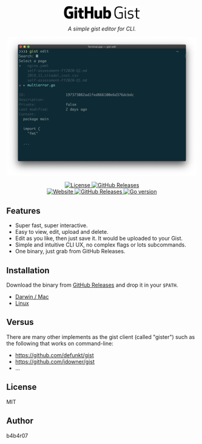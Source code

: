 <p align="center">
  <a href="https://gist.github.com">
    <img
         src="https://raw.githubusercontent.com/b4b4r07/i/master/gist/logo.png" 
         width="200"
         alt="gist - A simple gist editor for CLI"
         >
  </a>
</p>

<p align="center"><em>A simple gist editor for CLI.</em></p>
<p align="center">
  <img src="./docs/screenshot.png" width="500">
</p>

<p align="center">
    <a href="https://b4b4r07.mit-license.org">
        <img src="https://img.shields.io/github/license/b4b4r07/gist" alt="License"/>
    </a>
    <a href="https://github.com/b4b4r07/gist/releases">
        <img
            src="https://img.shields.io/github/v/release/b4b4r07/gist"
            alt="GitHub Releases"/>
    </a>
    <br />
    <a href="https://b4b4r07.github.io/gist/">
        <img
            src="https://img.shields.io/website?down_color=lightgrey&down_message=donw&up_color=green&up_message=up&url=https%3A%2F%2Fb4b4r07.github.io%2Fgist"
            alt="Website"
            />
    </a>
    <a href="https://github.com/b4b4r07/gist/actions?query=workflow%3Arelease">
        <img
            src="https://github.com/b4b4r07/gist/workflows/release/badge.svg?branch=master&event=push"
            alt="GitHub Releases"
            />
    </a>
    <a href="https://github.com/b4b4r07/gist/blob/master/go.mod">
        <img
            src="https://img.shields.io/github/go-mod/go-version/b4b4r07/gist"
            alt="Go version"
            />
    </a>
</p>

## Features

- Super fast, super interactive.
- Easy to view, edit, upload and delete.
- Edit as you like, then just save it. It would be uploaded to your Gist.
- Simple and intuitive CLI UX, no complex flags or lots subcommands.
- One binary, just grab from GitHub Releases.

## Installation

Download the binary from [GitHub Releases][release] and drop it in your `$PATH`.

- [Darwin / Mac](https://github.com/b4b4r07/gist/releases/latest)
- [Linux](https://github.com/b4b4r07/gist/releases/latest)

## Versus

There are many other implements as the gist client (called "gister") such as the following that works on command-line:

- <https://github.com/defunkt/gist>
- <https://github.com/jdowner/gist>
- ...

## License

MIT

## Author

b4b4r07

[release]: https://github.com/b4b4r07/gist/releases
[license]: https://b4b4r07.mit-license.org
